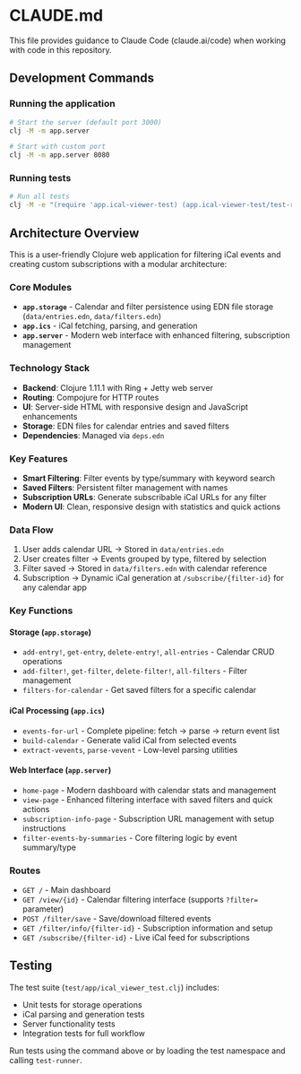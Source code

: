 # CLAUDE.md

This file provides guidance to Claude Code (claude.ai/code) when working with code in this repository.

## Development Commands

### Running the application
```bash
# Start the server (default port 3000)
clj -M -m app.server

# Start with custom port
clj -M -m app.server 8080
```

### Running tests
```bash
# Run all tests
clj -M -e "(require 'app.ical-viewer-test) (app.ical-viewer-test/test-runner)"
```

## Architecture Overview

This is a user-friendly Clojure web application for filtering iCal events and creating custom subscriptions with a modular architecture:

### Core Modules
- **`app.storage`** - Calendar and filter persistence using EDN file storage (`data/entries.edn`, `data/filters.edn`)
- **`app.ics`** - iCal fetching, parsing, and generation
- **`app.server`** - Modern web interface with enhanced filtering, subscription management

### Technology Stack
- **Backend**: Clojure 1.11.1 with Ring + Jetty web server
- **Routing**: Compojure for HTTP routes
- **UI**: Server-side HTML with responsive design and JavaScript enhancements
- **Storage**: EDN files for calendar entries and saved filters
- **Dependencies**: Managed via `deps.edn`

### Key Features
- **Smart Filtering**: Filter events by type/summary with keyword search
- **Saved Filters**: Persistent filter management with names
- **Subscription URLs**: Generate subscribable iCal URLs for any filter
- **Modern UI**: Clean, responsive design with statistics and quick actions

### Data Flow
1. User adds calendar URL → Stored in `data/entries.edn`
2. User creates filter → Events grouped by type, filtered by selection
3. Filter saved → Stored in `data/filters.edn` with calendar reference
4. Subscription → Dynamic iCal generation at `/subscribe/{filter-id}` for any calendar app

### Key Functions

#### Storage (`app.storage`)
- `add-entry!`, `get-entry`, `delete-entry!`, `all-entries` - Calendar CRUD operations
- `add-filter!`, `get-filter`, `delete-filter!`, `all-filters` - Filter management
- `filters-for-calendar` - Get saved filters for a specific calendar

#### iCal Processing (`app.ics`)
- `events-for-url` - Complete pipeline: fetch → parse → return event list
- `build-calendar` - Generate valid iCal from selected events
- `extract-vevents`, `parse-vevent` - Low-level parsing utilities

#### Web Interface (`app.server`)
- `home-page` - Modern dashboard with calendar stats and management
- `view-page` - Enhanced filtering interface with saved filters and quick actions
- `subscription-info-page` - Subscription URL management with setup instructions
- `filter-events-by-summaries` - Core filtering logic by event summary/type

### Routes
- `GET /` - Main dashboard
- `GET /view/{id}` - Calendar filtering interface (supports `?filter=` parameter)
- `POST /filter/save` - Save/download filtered events
- `GET /filter/info/{filter-id}` - Subscription information and setup
- `GET /subscribe/{filter-id}` - Live iCal feed for subscriptions

## Testing

The test suite (`test/app/ical_viewer_test.clj`) includes:
- Unit tests for storage operations
- iCal parsing and generation tests  
- Server functionality tests
- Integration tests for full workflow

Run tests using the command above or by loading the test namespace and calling `test-runner`.